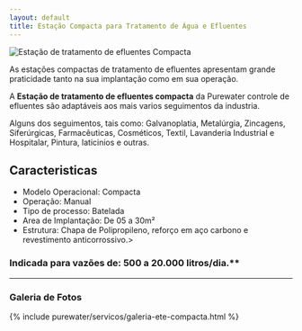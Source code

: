 ```yaml
---
layout: default
title: Estação Compacta para Tratamento de Água e Efluentes
---
```


<img class="img-responsive pull-right" style="max-width: 100%;" src="../../website/images/Estação-tratamento-efluentes-compacta.jpg" alt="Estação de tratamento de efluentes Compacta">

<p class="lead">As estações compactas de tratamento de efluentes apresentam grande praticidade tanto na sua implantação como em sua operação.</p> 

<p class="lead">A <strong>Estação de tratamento de efluentes compacta</strong> da Purewater controle de efluentes são adaptáveis aos mais varios seguimentos da industria.</p>

<p class="lead">Alguns dos seguimentos, tais como: Galvanoplatia, Metalúrgia, Zincagens, Siferúrgicas, Farmacêuticas, Cosméticos, Textil, Lavanderia Industrial e Hospitalar, Pintura, laticinios e outras.</p>


## Caracteristicas

- Modelo Operacional: Compacta
- Operação: Manual
- Tipo de processo: Batelada
- Area de Implantação: De 05 a 30m²
- Estrutura: Chapa de Polipropileno, reforço em aço carbono e revestimento anticorrossivo.>

### Indicada para vazões de: 500 a 20.000 litros/dia.**

---

### Galeria de Fotos

{% include purewater/servicos/galeria-ete-compacta.html %}

